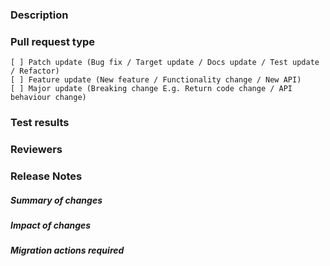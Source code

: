 ### Description

<!--
    Required
    Add here detailed changes summary, testing results, dependencies
    Good example: https://os.mbed.com/docs/mbed-os/latest/contributing/workflow.html (Pull request template)
-->


### Pull request type

<!--
    Required
    Please add only one X to one of the following types. Do not fill multiple types (split the pull request otherwise).
    Please note this is not a GitHub task list, indenting the boxes or changing the format to add a '.' or '*' in front
    of them would change the meaning incorrectly. The only changes to be made are to add a description text under the
    description heading and to add a 'x' to the correct box.
-->
    [ ] Patch update (Bug fix / Target update / Docs update / Test update / Refactor)
    [ ] Feature update (New feature / Functionality change / New API)
    [ ] Major update (Breaking change E.g. Return code change / API behaviour change)

### Test results 

<!--
    Optional
    For example, add test results for new target
-->

### Reviewers

<!--
    Optional
    Request additional reviewers with @username
-->

### Release Notes

<!--
    This section is compulsory for all Feature and Major PR types.
    This section is automatically added to release notes. Please fill in each sub-section with sufficient detail for a user.
    For more information, please see [the contributing guidelines](https://os.mbed.com/docs/mbed-os/latest/contributing/workflow.html#pull-request-types). 
-->

##### Summary of changes

##### Impact of changes

##### Migration actions required


